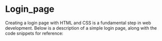 # Login_page
Creating a login page with HTML and CSS is a fundamental step in web development. Below is a description of a simple login page, along with the code snippets for reference:
